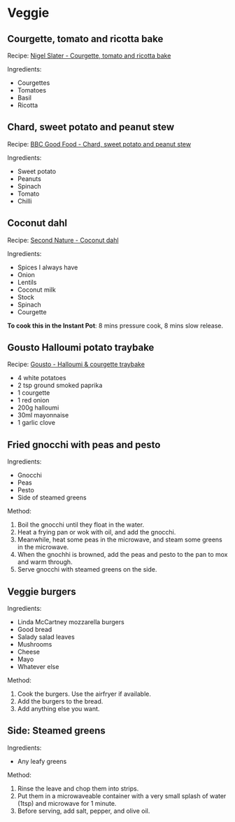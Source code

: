 # Veggie

## Courgette, tomato and ricotta bake
Recipe: [Nigel Slater - Courgette, tomato and ricotta bake](https://amp.theguardian.com/lifeandstyle/2009/aug/16/nigel-slater-courgette) 

Ingredients:

- Courgettes
- Tomatoes
- Basil
- Ricotta

## Chard, sweet potato and peanut stew

Recipe: [BBC Good Food - Chard, sweet potato and peanut stew](https://www.bbcgoodfood.com/recipes/chard-sweet-potato-peanut-stew)

Ingredients:

- Sweet potato
- Peanuts
- Spinach
- Tomato
- Chilli

## Coconut dahl

Recipe: [Second Nature - Coconut dahl](https://www.secondnature.io/guides/recipes/vegetarian-vegan/coconut-dahl)

Ingredients:

- Spices I always have
- Onion
- Lentils
- Coconut milk
- Stock
- Spinach
- Courgette

**To cook this in the Instant Pot**: 8 mins pressure cook, 8 mins slow release.

## Gousto Halloumi potato traybake

Recipe: [Gousto - Halloumi & courgette traybake](https://www.gousto.co.uk/cookbook/recipes/halloumi-courgette-tray-bake)

- 4 white potatoes
- 2 tsp ground smoked paprika
- 1 courgette
- 1 red onion
- 200g halloumi
- 30ml mayonnaise
- 1 garlic clove

## Fried gnocchi with peas and pesto

Ingredients:

- Gnocchi
- Peas
- Pesto
- Side of steamed greens

Method: 

1. Boil the gnocchi until they float in the water.
1. Heat a frying pan or wok with oil, and add the gnocchi. 
1. Meanwhile, heat some peas in the microwave, and steam some greens in the microwave.
1. When the gnochhi is browned, add the peas and pesto to the pan to mox and warm through. 
1. Serve gnocchi with steamed greens on the side. 

## Veggie burgers

Ingredients: 

- Linda McCartney mozzarella burgers
- Good bread
- Salady salad leaves
- Mushrooms
- Cheese
- Mayo 
- Whatever else

Method: 

1. Cook the burgers. Use the airfryer if available.
1. Add the burgers to the bread.
1. Add anything else you want.

## Side: Steamed greens

Ingredients: 

- Any leafy greens

Method:

1. Rinse the leave and chop them into strips.
1. Put them in a microwaveable container with a very small splash of water (1tsp) and microwave for 1 minute.
1. Before serving, add salt, pepper, and olive oil.

